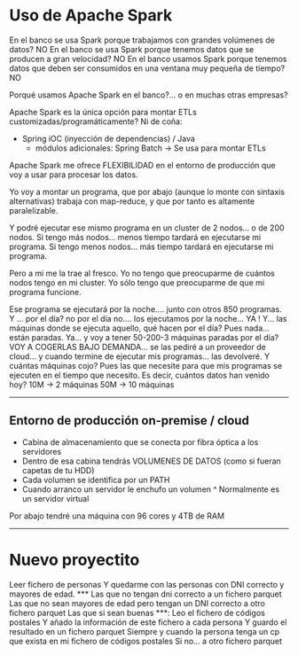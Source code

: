 # Uso de Apache Spark

En el banco se usa Spark porque trabajamos con grandes volúmenes de datos? NO
En el banco se usa Spark porque tenemos datos que se producen a gran velocidad? NO
En el banco usamos Spark porque tenemos datos que deben ser consumidos en una ventana muy pequeña de tiempo? NO

Porqué usamos Apache Spark en el banco?... o en muchas otras empresas?

Apache Spark es la única opción para montar ETLs customizadas/programáticamente? Ni de coña:

- Spring iOC (inyección de dependencias) / Java
  + módulos adicionales: Spring Batch -> Se usa para montar ETLs

Apache Spark me ofrece FLEXIBILIDAD en el entorno de producción que voy a usar para procesar los datos.

Yo voy a montar un programa, que por abajo (aunque lo monte con sintaxis alternativas) trabaja con map-reduce, y que por tanto es altamente paralelizable. 

Y podré ejecutar ese mismo programa en un cluster de 2 nodos... o de 200 nodos.
Si tengo más nodos... menos tiempo tardará en ejecutarse mi programa.
Si tengo menos nodos... más tiempo tardará en ejecutarse mi programa.

Pero a mi me la trae al fresco. Yo no tengo que preocuparme de cuántos nodos tengo en mi cluster. Yo sólo tengo que preocuparme de que mi programa funcione.

Ese programa se ejecutará por la noche.... junto con otros 850 programas.
Y ... por el día? no por el día no.... los ejecutamos por la noche... YA !
Y... las máquinas donde se ejecuta aquello, qué hacen por el día? Pues nada... están paradas.
Ya... y voy a tener 50-200-3 máquinas paradas por el día? VOY A COGERLAS BAJO DEMANDA... 
se las pediré a un proveedor de cloud... y cuando termine de ejecutar mis programas... las devolveré.
Y cuántas máquinas cojo? Pues las que necesite para que mis programas se ejecuten en el tiempo que necesito.
Es decir, cuántos datos han venido hoy? 10M -> 2 máquinas
                                        50M -> 10 máquinas

---

## Entorno de producción on-premise / cloud

- Cabina de almacenamiento que se conecta por fibra óptica a los servidores
- Dentro de esa cabina tendrás VOLUMENES DE DATOS (como si fueran capetas de tu HDD)
- Cada volumen se identifica por un PATH
- Cuando arranco un servidor le enchufo un volumen
                     ^
                     Normalmente es un servidor virtual

Por abajo tendré una máquina con 96 cores y 4TB de RAM 

----
# Nuevo proyectito

Leer fichero de personas
 Y quedarme con las personas con DNI correcto y mayores de edad. ***
 Las que no tengan dni correcto a un fichero parquet
 Las que no sean mayores de edad pero tengan un DNI correcto a otro fichero parquet
 Las que si sean buenas ***:
    Leo el fichero de códigos postales
    Y añado la información de este fichero a cada persona
        Y guardo el resultado en un fichero parquet
        Siempre y cuando la persona tenga un cp que exista en mi fichero de códigos postales
            Si no... a otro fichero parquet
